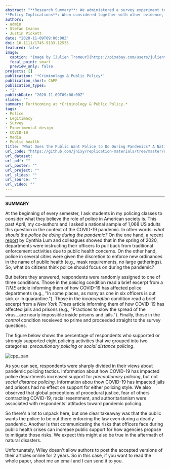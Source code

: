 ```yaml
---
abstract: "**Research Summary**: We administered a survey experiment to a national sample of 1,068 US adults in April 2020 to determine the factors that shape support for various policing tactics in the midst of the COVID-19 pandemic. Respondents were sharply divided in their views about pandemic policing tactics, and were least supportive of policies that might limit public access to officers or reduce crime deterrence. Information about the health risks to officers, but not to inmates, significantly increased support for *precautionary* policing, but not for *social distance* policing. The information effect was modest, but may be larger if the information came from official sources and/or was communicated on multiple occasions. Other factors that are associated with attitudes toward pandemic policing include perceptions of procedural justice, altruistic fear, racial resentment, and authoritarianism.  
**Policy Implications**: When considered together with other evidence, one clear takeaway from our study is that the public values police patrols and wants officers on call, even during pandemics. Another is that people who believe the police are procedurally just are more willing to trust officers in times of crisis and to empower them to enforce new laws, such as social distancing ordinances. Our results thus support continued procedural justice training for officers. A third takeaway is that agencies must proactively communicate with the public about the risks their officers face when responding to public health crises or natural disasters, in addition to how they propose to mitigate those risks. They must also be amenable to adjusting in response to community feedback."
authors:
- admin
- Stefan Ivanov
- Justin Pickett
date: "2020-11-09T09:00:00Z"
doi: 10.1111/1745-9133.12535
featured: false
image:
  caption: "Image by [Julien Tromeur](https://pixabay.com/users/julientromeur-3630051/) from [Pixabay](https://pixabay.com/illustrations/police-officer-mask-corona-flu-5128019/)"
  focal_point: smart
  preview_only: false
projects: []
publication: '*Criminology & Public Policy*'
publication_short: CAPP
publication_types:
- "2"
publishDate: "2020-11-09T09:00:00Z"
slides: ""
summary: Forthcoming at *Criminology & Public Policy.*
tags:
- Police
- Legitimacy
- Survey
- Experimental design
- COVID-19
- Media
- Public health
title: 'What Does the Public Want Police to Do During Pandemics? A National Experiment'
url_code: "https://github.com/jnixy/replication-materials/tree/master/nix_et_al_CAPP_2021"
url_dataset:
url_pdf: ""
url_poster: ""
url_project: ""
url_slides: ""
url_source: ""
url_video: ""
---
```


***************

**SUMMARY**

At the beginning of every semester, I ask students in my policing classes to consider what they believe the role of police in American society is. This past April, my co-authors and I asked a national sample of 1,068 US adults this question in the context of the COVID-19 pandemic. In other words: *what should the police be doing during the pandemic?* On the one hand, a recent [report](https://www.theiacp.org/sites/default/files/IACP-GMU%20Survey.pdf) by Cynthia Lum and colleagues showed that in the spring of 2020, departments were instructing their officers to pull back from traditional enforcement activities due to public health concerns. On the other hand, police in several cities were given the discretion to enforce new ordinances in the name of public health (e.g., mask requirements, no large gatherings). So, what do citizens think police should focus on during the pandemic?

But before they answered, respondents were randomly assigned to one of three conditions. Those in the *policing* condition read a brief excerpt from a *TIME* article informing them of how COVID-19 has affected police departments (e.g., "In some places, as many as one in six officers is out sick or in quarantine."). Those in the *incarceration* condition read a brief excerpt from a *New York Times* article informing them of how COVID-19 has affected jails and prisons (e.g., "Practices to slow the spread of the virus...are nearly impossible inside prisons and jails."). Finally, those in the *control* condition receieved no prime and proceeded straight to the survey questions. 

The figure below shows the percentage of respondents who supported or strongly supported eight policing activities that we grouped into two categories: *precautionary policing* or *social distance policing*. 

![cpp_pan](/img/cpp_pandemic_policing.png)

As you can see, respondents were sharply divided in their views about pandemic policing tactics. Information about how COVID-19 has impacted police departments increased support for *precautionary policing*, but not *social distance policing*. Information abou thow COVID-19 has impacted jails and prisons had no effect on support for either policing style. We also observed that global perceptions of procedural justice, fear of others contracting COVID-19, racial resentment, and authoritarianism were associated with respondents' attitudes toward pandemic policing. 

So there's a lot to unpack here, but one clear takeaway was that the public wants the police to be out there enforcing the law even during a deadly pandemic. Another is that communicating the risks that officers face during public health crises can increase public support for how agencies propose to mitigate those risks. We expect this might also be true in the aftermath of natural disasters. 

Unfortunately, Wiley doesn't allow authors to post the accepted versions of their articles online for 2 years. So in this case, if you want to read the whole paper, shoot me an email and I can send it to you. 